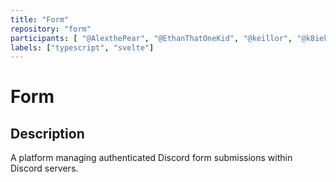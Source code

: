 ```yaml
---
title: "Form"
repository: "form"
participants: [ "@AlexthePear", "@EthanThatOneKid", "@keillor", "@k8iekitkat", "@dhnpx"]
labels: ["typescript", "svelte"]
---
```


# Form

## Description

A platform managing authenticated Discord form submissions within Discord
servers.
